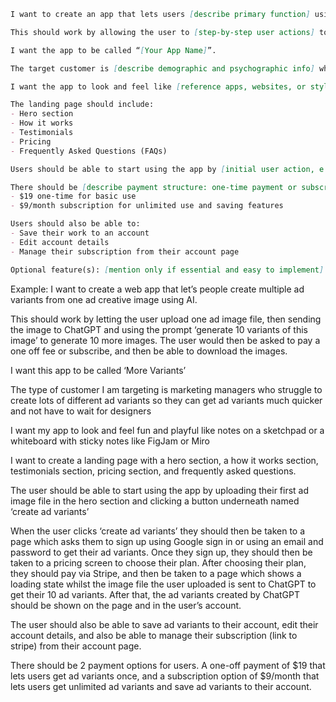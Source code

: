 ```md
I want to create an app that lets users [describe primary function] using [technology or method].

This should work by allowing the user to [step-by-step user actions] to get [desired result/output].

I want the app to be called “[Your App Name]”.

The target customer is [describe demographic and psychographic info] who struggle with [specific problem] because [reason]. This app solves it by [solution offered].

I want the app to look and feel like [reference apps, websites, or styles]. Use inspiration from [Mobbin/Dribbble/etc.] if needed.

The landing page should include:
- Hero section
- How it works
- Testimonials
- Pricing
- Frequently Asked Questions (FAQs)

Users should be able to start using the app by [initial user action, e.g., uploading an image] and sign up using [Google / email + password].

There should be [describe payment structure: one-time payment or subscription], processed via [Stripe or other platform]. Example:
- $19 one-time for basic use
- $9/month subscription for unlimited use and saving features

Users should also be able to:
- Save their work to an account
- Edit account details
- Manage their subscription from their account page

Optional feature(s): [mention only if essential and easy to implement]
```

Example:
I want to create a web app that let’s people create multiple ad variants from one ad creative image using AI.

This should work by letting the user upload one ad image file, then sending the image to ChatGPT and using the prompt ‘generate 10 variants of this image’ to generate 10 more images. The user would then be asked to pay a one off fee or subscribe, and then be able to download the images.

I want this app to be called ‘More Variants’

The type of customer I am targeting is marketing managers who struggle to create lots of different ad variants so they can get ad variants much quicker and not have to wait for designers

I want my app to look and feel fun and playful like notes on a sketchpad or a whiteboard with sticky notes like FigJam or Miro

I want to create a landing page with a hero section, a how it works section, testimonials section, pricing section, and frequently asked questions.

The user should be able to start using the app by uploading their first ad image file in the hero section and clicking a button underneath named ‘create ad variants’

When the user clicks ‘create ad variants’ they should then be taken to a page which asks them to sign up using Google sign in or using an email and password to get their ad variants. Once they sign up, they should then be taken to a pricing screen to choose their plan. After choosing their plan, they should pay via Stripe, and then be taken to a page which shows a loading state whilst the image file the user uploaded is sent to ChatGPT to get their 10 ad variants. After that, the ad variants created by ChatGPT should be shown on the page and in the user’s account.

The user should also be able to save ad variants to their account, edit their account details, and also be able to manage their subscription (link to stripe) from their account page.

There should be 2 payment options for users. A one-off payment of $19 that lets users get ad variants once, and a subscription option of $9/month that lets users get unlimited ad variants and save ad variants to their account.

